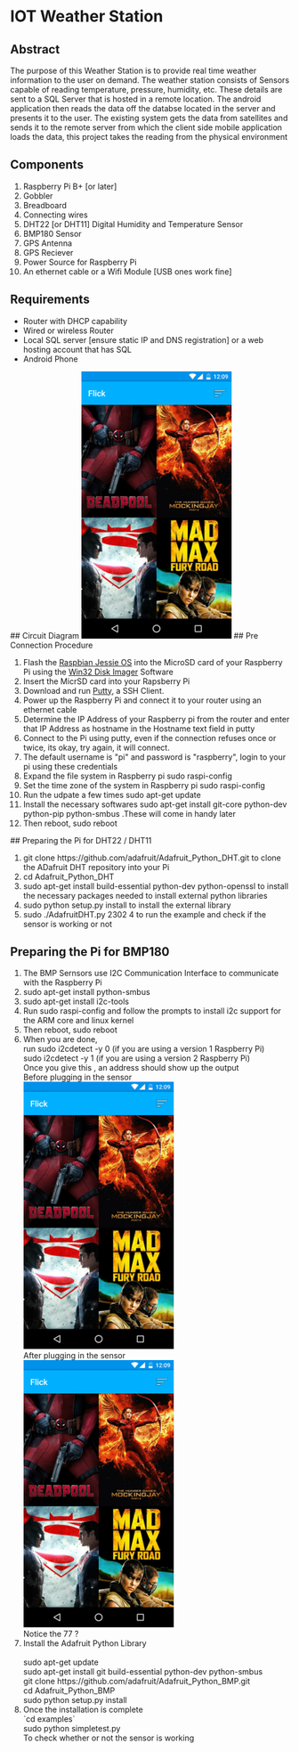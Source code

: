 # IOT Weather Station
## Abstract
<p> The purpose of this Weather Station is to provide real time weather information to the user on demand. The weather station consists of Sensors capable of reading temperature, pressure, humidity, etc. These details are sent to a SQL Server that is hosted in a remote location. The android application then reads the data off the databse located in the server and presents it to the user. 
The existing system gets the data from satellites and sends it to the remote server from which the client side mobile application loads the data, this project takes the reading from the physical environment

## Components
<ol>
  <li> Raspberry Pi B+ [or later]</li>
  <li> Gobbler </li>
  <li> Breadboard </li>
  <li> Connecting wires </li>
  <li> DHT22 [or DHT11] Digital Humidity and Temperature Sensor </li>
  <li> BMP180 Sensor </li>
  <li> GPS Antenna </li>
  <li> GPS Reciever </li>
  <li> Power Source for Raspberry Pi </li>
  <li> An ethernet cable or a Wifi Module [USB ones work fine] </li>
</ol>

## Requirements
<ul>
  <li> Router with DHCP capability</li>
  <li> Wired or wireless Router </li>
  <li> Local SQL server [ensure static IP and DNS registration] or a web hosting  account that has SQL</li>
  <li> Android Phone </li>
</ul>
## Circuit Diagram
<img src="https://raw.githubusercontent.com/aashishvanand/Flick/master/Screenshots/Screenshot_20160322-120905.png" height=480 width =270/>
## Pre Connection Procedure
<ol>
  <li> Flash the <a href="https://www.raspberrypi.org/downloads/raspbian/">Raspbian Jessie OS</a> into the MicroSD card of your Raspberry Pi using the <a href="https://sourceforge.net/projects/win32diskimager/">Win32 Disk Imager</a> Software</li>
  <li> Insert the MicrSD card into your Rapsberry Pi </li>
  <li> Download and run <a href="http://www.putty.org/"> Putty</a>, a SSH Client.
  <li> Power up the Raspberry Pi and connect it to your router using an ethernet cable</li>
  <li> Determine the IP Address of your Raspberry pi from the router and enter that IP Address as hostname in the Hostname text field in putty</li>
  <li> Connect to the Pi using putty, even if the connection refuses once or twice, its okay, try again, it will connect. </li>
  <li> The default username is "pi" and password is "raspberry", login to your pi using these credentials </li>
  <li> Expand the file system  in Raspberry pi sudo raspi-config </li>
  <li> Set the time zone of the system in Raspberry pi sudo raspi-config</li>
  <li> Run the udpate a few times sudo apt-get update </li>
  <li> Install the necessary softwares sudo apt-get install git-core python-dev python-pip python-smbus .These will come in handy later </li>
  <li> Then reboot, sudo reboot </li>
</ol>
## Preparing the Pi for DHT22 / DHT11
<ol>
  <li> git clone https://github.com/adafruit/Adafruit_Python_DHT.git to clone the ADafruit DHT repository into your Pi</li>
  <li> cd Adafruit_Python_DHT </li>
  <li> sudo apt-get install build-essential python-dev python-openssl to install the necessary packages needed to install external python libraries</li>
  <li> sudo python setup.py install to install the external library</li>
  <li> sudo ./AdafruitDHT.py 2302 4 to run the example and check if the sensor is working or not</li>
</ol>

## Preparing the Pi for BMP180
<ol>
  <li> The BMP Sernsors use I2C Communication Interface to communicate with the Raspberry Pi </li>
  <li> sudo apt-get install python-smbus</li>
  <li> sudo apt-get install i2c-tools </li>
  <li> Run sudo raspi-config and follow the prompts to install i2c support for the ARM core and linux kernel</li>
  <li> Then reboot, sudo reboot </li>
  <li> When you are done, <br> run sudo i2cdetect -y 0 (if you are using a version 1 Raspberry Pi)
  <br> sudo i2cdetect -y 1 (if you are using a version 2 Raspberry Pi)<br> Once you give this , an address should show up the output <br> Before plugging in the sensor <br><img src="https://raw.githubusercontent.com/aashishvanand/Flick/master/Screenshots/Screenshot_20160322-120905.png" height=480 width =270/> <br> After plugging in the sensor <br><img src="https://raw.githubusercontent.com/aashishvanand/Flick/master/Screenshots/Screenshot_20160322-120905.png" height=480 width =270/> <br> Notice the 77 ?</li>
  <li> Install the Adafruit Python Library <br>
  <br> sudo apt-get update 
  <br> sudo apt-get install git build-essential python-dev python-smbus 
  <br> git clone https://github.com/adafruit/Adafruit_Python_BMP.git 
  <br> cd Adafruit_Python_BMP 
  <br> sudo python setup.py install </li>
  <li> Once the installation is complete<br>`cd examples` <br>
  sudo python simpletest.py<br> To check whether or not the sensor is working </li>
</ol>
